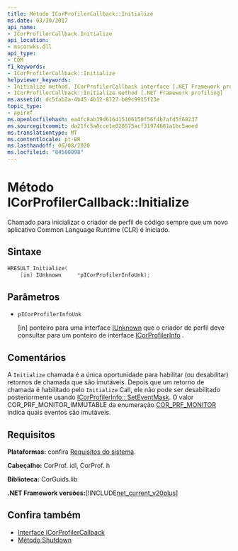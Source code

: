 ```yaml
---
title: Método ICorProfilerCallback::Initialize
ms.date: 03/30/2017
api_name:
- ICorProfilerCallback.Initialize
api_location:
- mscorwks.dll
api_type:
- COM
f1_keywords:
- ICorProfilerCallback::Initialize
helpviewer_keywords:
- Initialize method, ICorProfilerCallback interface [.NET Framework profiling]
- ICorProfilerCallback::Initialize method [.NET Framework profiling]
ms.assetid: dc5fab2a-4b45-4b12-8727-b89c9915f23e
topic_type:
- apiref
ms.openlocfilehash: ea4fc8ab39d616415106150f56f4b7afd5f68237
ms.sourcegitcommit: da21fc5a8cce1e028575acf31974681a1bc5aeed
ms.translationtype: MT
ms.contentlocale: pt-BR
ms.lasthandoff: 06/08/2020
ms.locfileid: "84500098"
---
```

# <a name="icorprofilercallbackinitialize-method"></a>Método ICorProfilerCallback::Initialize
Chamado para inicializar o criador de perfil de código sempre que um novo aplicativo Common Language Runtime (CLR) é iniciado.  
  
## <a name="syntax"></a>Sintaxe  
  
```cpp  
HRESULT Initialize(  
    [in] IUnknown     *pICorProfilerInfoUnk);  
```  
  
## <a name="parameters"></a>Parâmetros

- `pICorProfilerInfoUnk`

  \[in] ponteiro para uma interface [IUnknown](/cpp/atl/iunknown) que o criador de perfil deve consultar para um ponteiro de interface [ICorProfilerInfo](icorprofilerinfo-interface.md) .  

## <a name="remarks"></a>Comentários  
 A `Initialize` chamada é a única oportunidade para habilitar (ou desabilitar) retornos de chamada que são imutáveis. Depois que um retorno de chamada é habilitado pelo `Initialize` Call, ele não pode ser desabilitado posteriormente usando [ICorProfilerInfo:: SetEventMask](icorprofilerinfo-seteventmask-method.md). O valor COR_PRF_MONITOR_IMMUTABLE da enumeração [COR_PRF_MONITOR](cor-prf-monitor-enumeration.md) indica quais eventos são imutáveis.  
  
## <a name="requirements"></a>Requisitos  
 **Plataformas:** confira [Requisitos do sistema](../../get-started/system-requirements.md).  
  
 **Cabeçalho:** CorProf. idl, CorProf. h  
  
 **Biblioteca:** CorGuids.lib  
  
 **.NET Framework versões:**[!INCLUDE[net_current_v20plus](../../../../includes/net-current-v20plus-md.md)]  
  
## <a name="see-also"></a>Confira também

- [Interface ICorProfilerCallback](icorprofilercallback-interface.md)
- [Método Shutdown](icorprofilercallback-shutdown-method.md)

